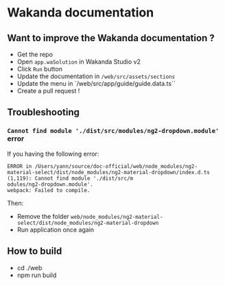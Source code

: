 # Wakanda documentation## Want to improve the Wakanda documentation ?- Get the repo- Open `app.waSolution` in Wakanda Studio v2- Click `Run` button- Update the documentation in `/web/src/assets/sections`- Update the menu in `/web/src/app/guide/guide.data.ts``- Create a pull request !## Troubleshooting### `Cannot find module './dist/src/modules/ng2-dropdown.module'` errorIf you having the following error:```ERROR in /Users/yann/source/doc-official/web/node_modules/ng2-material-select/dist/node_modules/ng2-material-dropdown/index.d.ts (1,119): Cannot find module './dist/src/modules/ng2-dropdown.module'.webpack: Failed to compile.```Then:- Remove the folder `web/node_modules/ng2-material-select/dist/node_modules/ng2-material-dropdown`- Run application once again ## How to build- cd ./web- npm run build